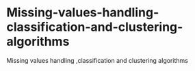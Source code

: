 # Missing-values-handling-classification-and-clustering-algorithms
Missing values handling ,classification and clustering algorithms
